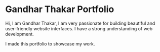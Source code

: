 # Gandhar Thakar Portfolio

Hi, I am Gandhar Thakar, I am very passionate for building beautiful and user-friendly website interfaces. I have a strong understanding of web development.

I made this portfolio to showcase my work.

<!-- ### Portfolio URL :- [Click Here](https://gandharthakar.github.io/gandharthakar-portfolio/)

![Screenshot](https://raw.githubusercontent.com/gandharthakar/gandharthakar-portfolio/main/images/port-screenshot.jpg) -->
